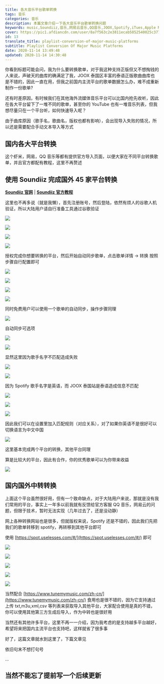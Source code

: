 ```yaml
---
title: 各大音乐平台歌单转换
tags: 音乐
categories: 音乐
description: 本篇文章介绍一下各大音乐平台歌单转换问题
keywords: music,Soundiiz,音乐,网易云音乐,QQ音乐,JOOX,Spotify,iTues,Apple Music
cover: https://pic1.afdiancdn.com/user/8a7f563c2e3811ecab5852540025c377/common/b1bb34810a5c1623c12c9fb9b634c400_w1920_h1080_s101.jpg
id: 13
translate_title: playlist-conversion-of-major-music-platforms
subtitle: Playlist Conversion Of Major Music Platforms
date: 2020-11-14 13:49:48
updated: 2020-11-14 14:30:48
---
```


你看到标题可能会问，我为什么要转换歌单，对于我这种支持正版但又不想掏钱的人来说，声破天的曲库的确满足了我，JOOX 泰国区丰富的泰语正版歌曲曲库也是不错的，因此一直在用，但我之前国内主流平台的歌单数据怎么办，难不成重新制作一份歌单?

还有时差原因，有时候我们在其他海外流媒体音乐平台可以比国内抢先收听，因此在各大平台留下了一堆不同的歌单，甚至你的 YouTube 也有一堆音乐列表，但我想尽量只在一个平台听，如何快速导入呢？

由于曲库原因（歌手名，歌曲名，版权也都有影响），会出现导入失败的情况，所以还是需要配合手动文本导入等方式

## 国内各大平台转换

这个虾米，网易，QQ 音乐等都有提供官方导入页面，以便大家在不同平台转换歌单，并且官方都配有教程，这里不再赘述

## 使用 Soundiiz 完成国外 45 家平台转换

[**Soundiiz 官网**](https://soundiiz.com/zh/) | [**Soundiiz 官方教程**](https://soundiiz.com/zh/tutorial)

这里也不再多说（就是我懒），首先注册账号，然后登陆，依然有烦人的谷歌人机验证，所以大陆用户请自行准备工具通过谷歌验证

![](https://cdn.jsdelivr.net/gh/ccknbc-backup/photos/blog/2020-11-14~14-36-07.webp#crop=0&crop=0&crop=1&crop=1&height=1215&id=CzSaI&originHeight=1215&originWidth=645&originalType=binary&ratio=1&rotation=0&showTitle=false&status=done&style=none&title=&width=645)

![](https://cdn.jsdelivr.net/gh/ccknbc-backup/photos/blog/2020-11-14~14-36-34.webp#crop=0&crop=0&crop=1&crop=1&height=3214&id=zHxb9&originHeight=3214&originWidth=1550&originalType=binary&ratio=1&rotation=0&showTitle=false&status=done&style=none&title=&width=1550)

![](https://cdn.jsdelivr.net/gh/ccknbc-backup/photos/blog/2020-11-14~14-37-17.webp#crop=0&crop=0&crop=1&crop=1&height=767&id=SSYdk&originHeight=767&originWidth=482&originalType=binary&ratio=1&rotation=0&showTitle=false&status=done&style=none&title=&width=482)

![](https://cdn.jsdelivr.net/gh/ccknbc-backup/photos/blog/2020-11-14~14-37-30.webp#crop=0&crop=0&crop=1&crop=1&height=329&id=pND4h&originHeight=329&originWidth=262&originalType=binary&ratio=1&rotation=0&showTitle=false&status=done&style=none&title=&width=262)

授权完成你想要转换的平台，然后开始自动同步歌单，点击歌单详情 -> 转换 按照步骤自行配置即可

![](https://cdn.jsdelivr.net/gh/ccknbc-backup/photos/blog/2020-11-14~14-39-37.webp#crop=0&crop=0&crop=1&crop=1&height=745&id=Zg7pq&originHeight=745&originWidth=741&originalType=binary&ratio=1&rotation=0&showTitle=false&status=done&style=none&title=&width=741)

![](https://cdn.jsdelivr.net/gh/ccknbc-backup/photos/blog/2020-11-14~14-41-37.webp#crop=0&crop=0&crop=1&crop=1&height=752&id=MkLp3&originHeight=752&originWidth=743&originalType=binary&ratio=1&rotation=0&showTitle=false&status=done&style=none&title=&width=743)

![](https://cdn.jsdelivr.net/gh/ccknbc-backup/photos/blog/2020-11-14~14-41-47.webp#crop=0&crop=0&crop=1&crop=1&height=754&id=wFRMj&originHeight=754&originWidth=753&originalType=binary&ratio=1&rotation=0&showTitle=false&status=done&style=none&title=&width=753)

![](https://cdn.jsdelivr.net/gh/ccknbc-backup/photos/blog/2020-11-14~14-38-43.webp#crop=0&crop=0&crop=1&crop=1&height=742&id=z4OWx&originHeight=742&originWidth=750&originalType=binary&ratio=1&rotation=0&showTitle=false&status=done&style=none&title=&width=750)

同时免费用户可以使用一个歌单的自动同步，操作步骤同理

![](https://cdn.jsdelivr.net/gh/ccknbc-backup/photos/blog/2020-11-14~14-38-57.webp#crop=0&crop=0&crop=1&crop=1&height=752&id=wspX1&originHeight=752&originWidth=752&originalType=binary&ratio=1&rotation=0&showTitle=false&status=done&style=none&title=&width=752)

自动同步可选项

![](https://cdn.jsdelivr.net/gh/ccknbc-backup/photos/blog/2020-11-14~14-39-18.webp#crop=0&crop=0&crop=1&crop=1&height=1694&id=vKCKD&originHeight=1694&originWidth=759&originalType=binary&ratio=1&rotation=0&showTitle=false&status=done&style=none&title=&width=759)

![](https://cdn.jsdelivr.net/gh/ccknbc-backup/photos/blog/2020-11-14~14-51-31.webp#crop=0&crop=0&crop=1&crop=1&height=254&id=fY56E&originHeight=254&originWidth=407&originalType=binary&ratio=1&rotation=0&showTitle=false&status=done&style=none&title=&width=407)

显然这里因为歌手名字不匹配造成失败

![](https://cdn.jsdelivr.net/gh/ccknbc-backup/photos/blog/2020-11-14~14-52-02.webp#crop=0&crop=0&crop=1&crop=1&height=588&id=RNfbg&originHeight=588&originWidth=501&originalType=binary&ratio=1&rotation=0&showTitle=false&status=done&style=none&title=&width=501)

![](https://cdn.jsdelivr.net/gh/ccknbc-backup/photos/blog/2020-11-14~14-52-11.webp#crop=0&crop=0&crop=1&crop=1&height=242&id=Z7h40&originHeight=242&originWidth=563&originalType=binary&ratio=1&rotation=0&showTitle=false&status=done&style=none&title=&width=563)

因为 Spotify 歌手名字是英语，而 JOOX 泰国站是泰语造成信息不匹配

![](https://cdn.jsdelivr.net/gh/ccknbc-backup/photos/blog/2020-11-14~14-54-24.webp#crop=0&crop=0&crop=1&crop=1&height=456&id=CbToq&originHeight=456&originWidth=1584&originalType=binary&ratio=1&rotation=0&showTitle=false&status=done&style=none&title=&width=1584)

![](https://cdn.jsdelivr.net/gh/ccknbc-backup/photos/blog/2020-11-14~14-53-24.webp#crop=0&crop=0&crop=1&crop=1&height=557&id=uplgC&originHeight=557&originWidth=1465&originalType=binary&ratio=1&rotation=0&showTitle=false&status=done&style=none&title=&width=1465)

![](https://cdn.jsdelivr.net/gh/ccknbc-backup/photos/blog/2020-11-14~14-53-39.webp#crop=0&crop=0&crop=1&crop=1&height=894&id=oPktS&originHeight=894&originWidth=1903&originalType=binary&ratio=1&rotation=0&showTitle=false&status=done&style=none&title=&width=1903)

因此我们可以在设置里加入匹配规则（对应关系），对了如果你英语不是很好可以切换语言为中文中国

![](https://cdn.jsdelivr.net/gh/ccknbc-backup/photos/blog/2020-11-14~14-53-56.webp#crop=0&crop=0&crop=1&crop=1&height=749&id=JOQQk&originHeight=749&originWidth=1142&originalType=binary&ratio=1&rotation=0&showTitle=false&status=done&style=none&title=&width=1142)

这里基本完成两个平台的转换，其他平台同理

算是比较大的平台，因此有合作，你的优秀歌单可以为你带来收益

![](https://cdn.jsdelivr.net/gh/ccknbc-backup/photos/blog/2020-11-14~14-54-54.webp#crop=0&crop=0&crop=1&crop=1&height=1030&id=n99Pi&originHeight=1030&originWidth=1920&originalType=binary&ratio=1&rotation=0&showTitle=false&status=done&style=none&title=&width=1920)

## 国内国外中转转换

上面这个平台虽然很好用，但有一个致命缺点，对于大陆用户来说，那就是没有我们常用的平台，事实上一年多以前我就有反馈给官方客服 QQ 音乐，网易云的问题，但限于技术，暂时无法实现（几年过去了，还是没动静）

网上各种转换网站也是很多，但就版权来说，Spotify 还是不错的，因此我们先把我们的歌单转移到 spotify，再转移到其他平台即可

使用 [https://spot.uselesses.com/#/](https://spot.uselesses.com/#/) 即可

![](https://cdn.jsdelivr.net/gh/ccknbc-backup/photos/blog/2020-11-14~14-55-09.webp#crop=0&crop=0&crop=1&crop=1&height=771&id=fTlzT&originHeight=771&originWidth=1715&originalType=binary&ratio=1&rotation=0&showTitle=false&status=done&style=none&title=&width=1715)

![](https://cdn.jsdelivr.net/gh/ccknbc-backup/photos/blog/2020-11-14~14-55-59.webp#crop=0&crop=0&crop=1&crop=1&height=693&id=A5ZZ3&originHeight=693&originWidth=1157&originalType=binary&ratio=1&rotation=0&showTitle=false&status=done&style=none&title=&width=1157)

![](https://cdn.jsdelivr.net/gh/ccknbc-backup/photos/blog/2020-11-14~14-55-33.webp#crop=0&crop=0&crop=1&crop=1&height=685&id=zXqv2&originHeight=685&originWidth=1187&originalType=binary&ratio=1&rotation=0&showTitle=false&status=done&style=none&title=&width=1187)

![](https://cdn.jsdelivr.net/gh/ccknbc-backup/photos/blog/2020-11-14~14-57-51.webp#crop=0&crop=0&crop=1&crop=1&height=907&id=vmHIr&originHeight=907&originWidth=1920&originalType=binary&ratio=1&rotation=0&showTitle=false&status=done&style=none&title=&width=1920)

![](https://cdn.jsdelivr.net/gh/ccknbc-backup/photos/blog/2020-11-14~14-58-31.webp#crop=0&crop=0&crop=1&crop=1&height=605&id=XXxsR&originHeight=605&originWidth=979&originalType=binary&ratio=1&rotation=0&showTitle=false&status=done&style=none&title=&width=979)

当然配合 [https://www.tunemymusic.com/zh-cn/](https://www.tunemymusic.com/zh-cn/) 食用也是很不错的，因为它支持通过上传 txt,m3u,xml,csv 等列表来获取导入其他平台，大家配合使用是真的不错，你可以使用其他第三方生成后导入，作为中转也是很好用

当然还有其他许多平台，这里不再一一介绍，因为我考虑的是支持越多平台越好，希望将来把国内主流平台也支持吧，这样就省了很多事

好了，这篇文章就水到这里了，下篇文章见

依旧句末不想打句号

...

## 当然不能忘了提前写一个后续更新
